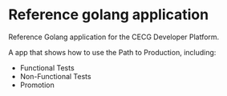 # Reference golang application

Reference Golang application for the CECG Developer Platform.

A app that shows how to use the Path to Production, including:

* Functional Tests
* Non-Functional Tests
* Promotion 
